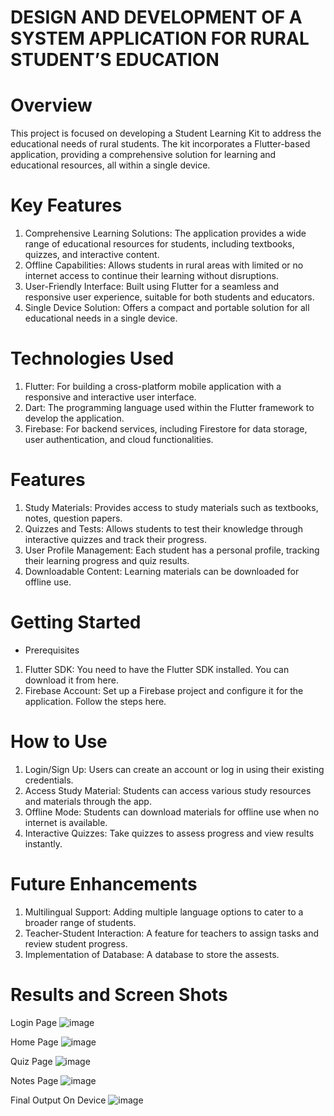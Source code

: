 # DESIGN AND DEVELOPMENT OF A SYSTEM APPLICATION FOR RURAL STUDENT’S EDUCATION
# Overview
This project is focused on developing a Student Learning Kit to address the educational needs of rural students. The kit incorporates a Flutter-based application, providing a comprehensive solution for learning and educational resources, all within a single device.

# Key Features
1. Comprehensive Learning Solutions: The application provides a wide range of educational resources for students, including textbooks, quizzes, and interactive content.
2. Offline Capabilities: Allows students in rural areas with limited or no internet access to continue their learning without disruptions.
3. User-Friendly Interface: Built using Flutter for a seamless and responsive user experience, suitable for both students and educators.
4. Single Device Solution: Offers a compact and portable solution for all educational needs in a single device.

# Technologies Used
1. Flutter: For building a cross-platform mobile application with a responsive and interactive user interface.
2. Dart: The programming language used within the Flutter framework to develop the application.
3. Firebase: For backend services, including Firestore for data storage, user authentication, and cloud functionalities.

# Features
1. Study Materials: Provides access to study materials such as textbooks, notes, question papers.
2. Quizzes and Tests: Allows students to test their knowledge through interactive quizzes and track their progress.
3. User Profile Management: Each student has a personal profile, tracking their learning progress and quiz results.
4. Downloadable Content: Learning materials can be downloaded for offline use.

# Getting Started
* Prerequisites
1. Flutter SDK: You need to have the Flutter SDK installed. You can download it from here.
2. Firebase Account: Set up a Firebase project and configure it for the application. Follow the steps here.

# How to Use
1. Login/Sign Up: Users can create an account or log in using their existing credentials.
2. Access Study Material: Students can access various study resources and materials through the app.
3. Offline Mode: Students can download materials for offline use when no internet is available.
4. Interactive Quizzes: Take quizzes to assess progress and view results instantly.

# Future Enhancements
1. Multilingual Support: Adding multiple language options to cater to a broader range of students.
2. Teacher-Student Interaction: A feature for teachers to assign tasks and review student progress.
3. Implementation of Database: A database to store the assests. 

# Results and Screen Shots
Login Page
![image](https://github.com/user-attachments/assets/e34d2859-0a00-4543-8ae6-7f8ef0e05657)

Home Page
![image](https://github.com/user-attachments/assets/69a4029c-b08f-4cff-9ec0-9e7b7bef822c)

Quiz Page
![image](https://github.com/user-attachments/assets/fb43c80c-f83b-4522-90a2-1c64595537d5)

Notes Page
![image](https://github.com/user-attachments/assets/c0402c49-62f6-4ebc-9ec5-a60a4e0449af)

Final Output On Device
![image](https://github.com/user-attachments/assets/098cf711-7a82-4180-b2aa-a0d0a87cbcc0)




